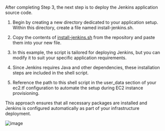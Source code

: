  After completing Step 3, the next step is to deploy the Jenkins application source code.
 
1.	Begin by creating a new directory dedicated to your application setup. Within this directory, create a file named install-jenkins.sh.

2.	Copy the contents of [install-jenkins.sh](https://github.com/Basanagoudapatil02/Setting-up-a-Jenkins-application-on-an-AWS-server-via-Terraform/blob/main/Jenkins%20Application/install-jenkins.sh) from the repository and paste them into your new file.

3.	In this example, the script is tailored for deploying Jenkins, but you can modify it to suit your specific application requirements.

4.	Since Jenkins requires Java and other dependencies, these installation steps are included in the shell script.

5.	Reference the path to this shell script in the user_data section of your ec2.tf configuration to automate the setup during EC2 instance provisioning.
   
This approach ensures that all necessary packages are installed and Jenkins is configured automatically as part of your infrastructure deployment.

![image](https://github.com/user-attachments/assets/2eedbe67-b63a-4a67-bccd-2066f9322605)
